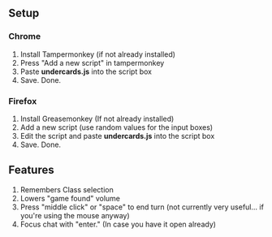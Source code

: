 ## Setup ##
### Chrome ###
1. Install Tampermonkey (if not already installed)
2. Press "Add a new script" in tampermonkey
3. Paste **undercards.js** into the script box
4. Save. Done.

### Firefox ###
1. Install Greasemonkey (If not already installed)
2. Add a new script (use random values for the input boxes)
3. Edit the script and paste **undercards.js** into the script box
4. Save. Done.

## Features ##
1. Remembers Class selection
2. Lowers "game found" volume
3. Press "middle click" or "space" to end turn (not currently very useful... if you're using the mouse anyway)
4. Focus chat with "enter." (In case you have it open already)